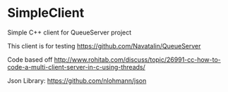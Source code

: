 # SimpleClient
Simple C++ client for QueueServer project

This client is for testing https://github.com/Navatalin/QueueServer

Code based off http://www.rohitab.com/discuss/topic/26991-cc-how-to-code-a-multi-client-server-in-c-using-threads/

Json Library:
https://github.com/nlohmann/json
